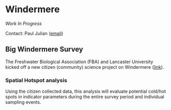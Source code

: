 
# Windermere

*Work In Progress*

Contact: Paul Julian ([email](mailto:pauljulianphd@gmail.com))

## Big Windermere Survey

The Freshwater Biological Association (FBA) and Lancaster University
kicked off a new citizen (community) science project on Windermere
([link](https://www.fba.org.uk/volunteer/the-big-windermere-survey)).

### Spatial Hotspot analysis

Using the citizen collected data, this analysis will evaluate potential
cold/hot spots in indicator parameters during the entire survey period
and individual sampling events.
